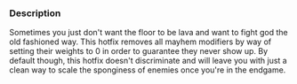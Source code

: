 ### Description
Sometimes you just don't want the floor to be lava and want to fight god the old fashioned way. 
This hotfix removes all mayhem modifiers by way of setting their weights to 0 in order to guarantee they never show up. By default though, this hotfix doesn't discriminate and will leave you with just a clean way to scale the sponginess of enemies once you're in the endgame.
